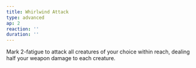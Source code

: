 ```yaml
---
title: Whirlwind Attack
type: advanced
ap: 2
reaction: ''
duration: ''
---
```

Mark 2-fatigue to attack all creatures of your choice within reach, dealing half your weapon damage to each creature.

